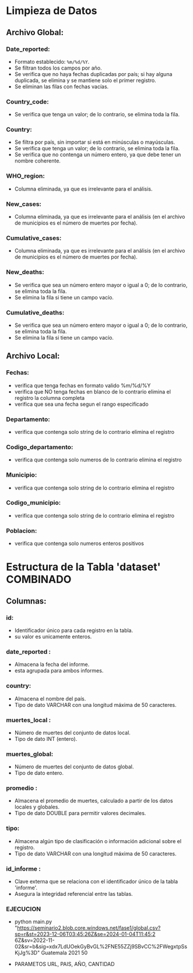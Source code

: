 # Limpieza de Datos

## Archivo Global:

### Date_reported:
- Formato establecido: `%m/%d/%Y`.
- Se filtran todos los campos por año.
- Se verifica que no haya fechas duplicadas por país; si hay alguna duplicada, se elimina y se mantiene solo el primer registro.
- Se eliminan las filas con fechas vacías.

### Country_code:
- Se verifica que tenga un valor; de lo contrario, se elimina toda la fila.

### Country:
- Se filtra por país, sin importar si está en minúsculas o mayúsculas.
- Se verifica que tenga un valor; de lo contrario, se elimina toda la fila.
- Se verifica que no contenga un número entero, ya que debe tener un nombre coherente.

### WHO_region:
- Columna eliminada, ya que es irrelevante para el análisis.

### New_cases:
- Columna eliminada, ya que es irrelevante para el análisis (en el archivo de municipios es el número de muertes por fecha).

### Cumulative_cases:
- Columna eliminada, ya que es irrelevante para el análisis (en el archivo de municipios es el número de muertes por fecha).

### New_deaths:
- Se verifica que sea un número entero mayor o igual a 0; de lo contrario, se elimina toda la fila.
- Se elimina la fila si tiene un campo vacío.

### Cumulative_deaths:
- Se verifica que sea un número entero mayor o igual a 0; de lo contrario, se elimina toda la fila.
- Se elimina la fila si tiene un campo vacío.

## Archivo Local:
### Fechas:
- verifica que tenga fechas en formato valido %m/%d/%Y
- verifica que NO tenga fechas en blanco de lo contrario elimina el registro la columna completa
- verifica que sea una fecha segun el rango especificado
### Departamento:
- verifica que contenga solo string de lo contrario elimina el registro
### Codigo_departamento:
- verifica que contenga solo numeros de lo contrario elimina el registro
### Municipio:
- verifica que contenga solo string de lo contrario elimina el registro
### Codigo_municipio:
- verifica que contenga solo string de lo contrario elimina el registro

### Poblacion:
- verifica que contenga solo numeros enteros positivos

# Estructura de la Tabla 'dataset' COMBINADO

## Columnas:

### id:
- Identificador único para cada registro en la tabla.
- su valor es unicamente enteros.

### date_reported :
- Almacena la fecha del informe.
- esta agrupada para ambos informes.

### country:
- Almacena el nombre del país.
- Tipo de dato VARCHAR con una longitud máxima de 50 caracteres.

### muertes_local :
- Número de muertes del conjunto de datos local.
- Tipo de dato INT (entero).

### muertes_global:
- Número de muertes del conjunto de datos global.
- Tipo de dato entero.

### promedio :
- Almacena el promedio de muertes, calculado a partir de los datos locales y globales.
- Tipo de dato DOUBLE para permitir valores decimales.

### tipo:
- Almacena algún tipo de clasificación o información adicional sobre el registro.
- Tipo de dato VARCHAR con una longitud máxima de 50 caracteres.

### id_informe :
- Clave externa que se relaciona con el identificador único de la tabla 'informe'.
- Asegura la integridad referencial entre las tablas.

### EJECUCION
- python main.py "https://seminario2.blob.core.windows.net/fase1/global.csv?sp=r&st=2023-12-06T03:45:26Z&se=2024-01-04T11:45:2
6Z&sv=2022-11-02&sr=b&sig=xdx7LdUOekGyBvGL%2FNE55ZZj9SBvCC%2FWegxtpSsKjJg%3D" Guatemala 2021 50

- PARAMETOS URL, PAIS, AÑO, CANTIDAD

